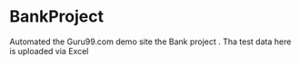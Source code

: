 # BankProject

Automated the Guru99.com demo site the Bank project .
Tha test data here is uploaded via Excel
